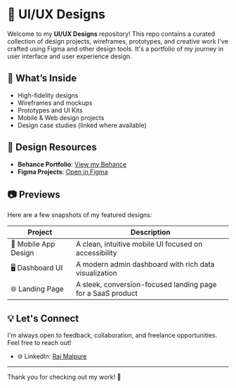 # 🎨 UI/UX Designs

Welcome to my **UI/UX Designs** repository! This repo contains a curated collection of design projects, wireframes, prototypes, and creative work I've crafted using Figma and other design tools. It's a portfolio of my journey in user interface and user experience design.

## 📁 What’s Inside

- High-fidelity designs
- Wireframes and mockups
- Prototypes and UI Kits
- Mobile & Web design projects
- Design case studies (linked where available)

## 🔗 Design Resources

- **Behance Portfolio**: [View my Behance](https://www.behance.net/yourusername)  
- **Figma Projects**: [Open in Figma](https://www.figma.com/@yourusername)

## 📷 Previews

Here are a few snapshots of my featured designs:

| Project | Description |
|--------|-------------|
| 📱 Mobile App Design | A clean, intuitive mobile UI focused on accessibility |
| 🖥️ Dashboard UI | A modern admin dashboard with rich data visualization |
| 🌐 Landing Page | A sleek, conversion-focused landing page for a SaaS product |

## 💡 Let's Connect

I'm always open to feedback, collaboration, and freelance opportunities. Feel free to reach out!

- 🌐 LinkedIn: [Raj Malpure](https://www.linkedin.com/in/raj-malpure-24143628b/)

---

Thank you for checking out my work! 🚀
